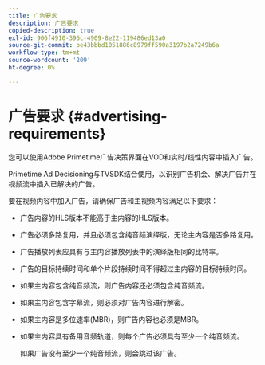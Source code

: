 ```yaml
---
title: 广告要求
description: 广告要求
copied-description: true
exl-id: 906f4910-396c-4909-8e22-119486ed13a0
source-git-commit: be43bbbd1051886c8979ff590a3197b2a7249b6a
workflow-type: tm+mt
source-wordcount: '209'
ht-degree: 0%

---
```


# 广告要求 {#advertising-requirements}

您可以使用Adobe Primetime广告决策界面在VOD和实时/线性内容中插入广告。

Primetime Ad Decisioning与TVSDK结合使用，以识别广告机会、解决广告并在视频流中插入已解决的广告。

要在视频内容中加入广告，请确保广告和主视频内容满足以下要求：

* 广告内容的HLS版本不能高于主内容的HLS版本。
* 广告必须多路复用，并且必须包含纯音频演绎版，无论主内容是否多路复用。
* 广告播放列表应具有与主内容播放列表中的演绎版相同的比特率。
* 广告的目标持续时间和单个片段持续时间不得超过主内容的目标持续时间。
* 如果主内容包含纯音频流，则广告内容还必须包含纯音频流。
* 如果主内容包含字幕流，则必须对广告内容进行解密。
* 如果主内容是多位速率(MBR)，则广告内容也必须是MBR。
* 如果主内容具有备用音频轨道，则每个广告必须具有至少一个纯音频流。

   如果广告没有至少一个纯音频流，则会跳过该广告。
